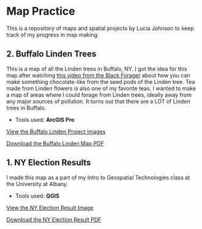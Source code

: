 # Map Practice

This is a repository of maps and spatial projects by Lucia Johnson to keep track of my progress in map making.

## 2. Buffalo Linden Trees

This is a map of all the Linden trees in Buffalo, NY. I got the idea for this map after watching [this video from the Black Forager](https://fb.watch/fexb8qlX45/) about how you can make something chocolate-like from the seed pods of the Linden tree. Tea made from Linden flowers is also one of my favorite teas. I wanted to make a map of areas where I could forage from Linden trees, ideally away from any major sources of pollution. It turns out that there are a LOT of Linden trees in Buffalo.

* Tools used: **ArcGIS Pro**

[View the Buffalo Linden Project Images](BuffaloLinden.md)

[Download the Buffalo Linden Map PDF](maps/BuffaloLindenTrees.pdf)

## 1. NY Election Results

I made this map as a part of my Intro to Geospatial Technologies class at the University at Albany.

* Tools used: **QGIS**

[View the NY Election Result Image](NYElectionResults.md)

[Download the NY Election Result PDF](maps/NYElectionResults.pdf)